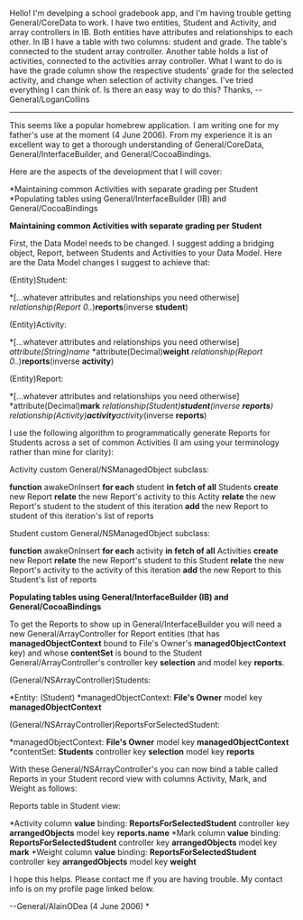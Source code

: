 

Hello! I'm develping a school gradebook app, and I'm having trouble getting General/CoreData to work. I have two entities, Student and Activity, and array controllers in IB. Both entities have attributes and relationships to each other. In IB I have a table with two columns: student and grade. The table's connected to the student array controller. Another table holds a list of activities, connected to the activities array controller. What I want to do is have the grade column show the respective students' grade for the selected activity, and change when selection of activity changes. I've tried everything I can think of. Is there an easy way to do this? Thanks, --General/LoganCollins

----
This seems like a popular homebrew application. I am writing one for my father's use at the moment (4 June 2006). From my experience it is an excellent way to get a thorough understanding of General/CoreData, General/InterfaceBuilder, and General/CocoaBindings.

Here are the aspects of the development that I will cover:

*Maintaining common Activities with separate grading per Student
*Populating tables using General/InterfaceBuilder (IB) and General/CocoaBindings


**Maintaining common Activities with separate grading per Student**

First, the Data Model needs to be changed. I suggest adding a bridging object, Report, between Students and Activities to your Data Model. Here are the Data Model changes I suggest to achieve that:

(Entity)Student:

*[...whatever attributes and relationships you need otherwise]
*relationship(Report 0..*)**reports**(inverse **student**)


(Entity)Activity:

*[...whatever attributes and relationships you need otherwise]
*attribute(String)*name**
*attribute(Decimal)**weight**
*relationship(Report 0..*)**reports**(inverse **activity**)


(Entity)Report:

*[...whatever attributes and relationships you need otherwise]
*attribute(Decimal)**mark**
*relationship(Student)**student**(inverse **reports**)
*relationship(Activity)**activity**activity**(inverse **reports**)


I use the following algorithm to programmatically generate Reports for Students across a set of common Activities (I am using your terminology rather than mine for clarity):

Activity custom General/NSManagedObject subclass:
    
**function** awakeOnInsert
    **for each** student **in fetch of all** Students
        **create** new Report
        **relate** the new Report's activity to this Actity
        **relate** the new Report's student to the student of this iteration
        **add** the new Report to student of this iteration's list of reports


Student custom General/NSManagedObject subclass:
    
**function** awakeOnInsert
    **for each** activity **in fetch of all** Activities
        **create** new Report
        **relate** the new Report's student to this Student
        **relate** the new Report's activity to the activity of this iteration
        **add** the new Report to this Student's list of reports


**Populating tables using General/InterfaceBuilder (IB) and General/CocoaBindings**

To get the Reports to show up in General/InterfaceBuilder you will need a new General/ArrayController for Report entities (that has **managedObjectContext** bound to File's Owner's **managedObjectContext** key) and whose **contentSet** is bound to the Student General/ArrayController's controller key **selection** and model key **reports**.

(General/NSArrayController)Students:

*Entity: (Student)
*managedObjectContext: **File's Owner** model key **managedObjectContext**


(General/NSArrayController)R<nowiki/>eportsForSelectedStudent:

*managedObjectContext: **File's Owner** model key **managedObjectContext**
*contentSet: **Students** controller key **selection** model key **reports**


With these General/NSArrayController's you can now bind a table called Reports in your Student record view with columns Activity, Mark, and Weight as follows:

Reports table in Student view:

*Activity column **value** binding: **R<nowiki/>eportsForSelectedStudent** controller key **arrangedObjects** model key **reports.name**
*Mark column **value** binding: **R<nowiki/>eportsForSelectedStudent** controller key **arrangedObjects** model key **mark**
*Weight column **value** binding: **R<nowiki/>eportsForSelectedStudent** controller key **arrangedObjects** model key **weight**


I hope this helps. Please contact me if you are having trouble. My contact info is on my profile page linked below.

--General/AlainODea (4 June 2006)
*